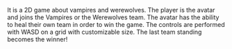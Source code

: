 It is a 2D game about vampires and werewolves. The player is the avatar and joins the Vampires or the Werewolves team. The avatar has the ability to heal their own team in order to win the game. The controls are performed with WASD on a grid with customizable size. The last team standing becomes the winner!